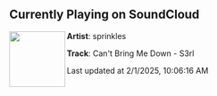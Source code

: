 ## Currently Playing on SoundCloud

[<img align="left" width="100" src="https://i1.sndcdn.com/artworks-000124452369-t7cg7n-t500x500.jpg">](https://soundcloud.com/sprinkles1/cant-bring-me-down-s3rl)

**Artist**: sprinkles 

**Track**: Can't Bring Me Down - S3rl

Last updated at 2/1/2025, 10:06:16 AM
